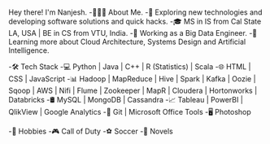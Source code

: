 ### 



Hey there! I'm Nanjesh.
-👨🏻‍💻 About Me.
-🤔   Exploring new technologies and developing software solutions and quick hacks.
-🎓   MS in IS from Cal State LA, USA | BE in CS from VTU, India.
-💼   Working as a Big Data Engineer.
-🌱   Learning more about Cloud Architecture, Systems Design and Artificial Intelligence.

-🛠 Tech Stack
-💻   Python | Java | C++ | R (Statistics) | Scala
-🌐   HTML | CSS | JavaScript 
-📊   Hadoop | MapReduce | Hive | Spark | Kafka | Oozie | Sqoop | AWS | Nifi | Flume | Zookeeper | MapR | Cloudera | Hortonworks | Databricks
-🛢   MySQL | MongoDB | Cassandra
-📈   Tableau | PowerBI | QlikView | Google Analytics
-🔧   Git | Microsoft Office Tools
-🖥   Photoshop

-🎨 Hobbies
-🎮   Call of Duty
-⚽   Soccer
-📖   Novels

<!--
**nanjeshgowda/nanjeshgowda** is a ✨ _special_ ✨ repository because its `README.md` (this file) appears on your GitHub profile.

###








